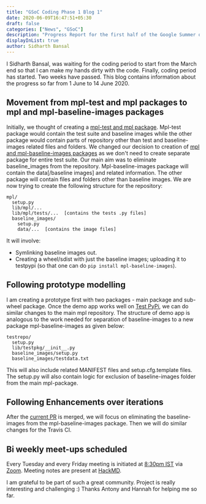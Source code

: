 ```yaml
---
title: "GSoC Coding Phase 1 Blog 1"
date: 2020-06-09T16:47:51+05:30
draft: false
categories: ["News", "GSoC"]
description: "Progress Report for the first half of the Google Summer of Code 2020 Phase 1 for the Baseline Images Problem"
displayInList: true
author: Sidharth Bansal
---
```


I Sidharth Bansal, was waiting for the coding period to start from the March end so that I can make my hands dirty with the code. Finally, coding period has started. Two weeks have passed. This blog contains information about the progress so far from 1 June to 14 June 2020.

## Movement from mpl-test and mpl packages to mpl and mpl-baseline-images packages

Initially, we thought of creating a [mpl-test and mpl package](https://github.com/matplotlib/matplotlib/pull/17434). Mpl-test package would contain the test suite and baseline images while the other package would contain parts of repository other than test and baseline-images related files and folders.
We changed our decision to creation of [mpl and mpl-baseline-images packages](https://github.com/matplotlib/matplotlib/pull/17557) as we don't need to create separate package for entire test suite. Our main aim was to eliminate baseline_images from the repository. Mpl-baseline-images package will contain the data[/baseline images] and related information. The other package will contain files and folders other than baseline images.
We are now trying to create the following structure for the repository: 
```
mpl/
  setup.py
  lib/mpl/...
  lib/mpl/tests/...  [contains the tests .py files]
  baseline_images/
    setup.py
    data/...  [contains the image files]
```
It will involve:
- Symlinking baseline images out.
- Creating a wheel/sdist with just the baseline images; uploading it to testpypi (so that one can do `pip install mpl-baseline-images`).

## Following prototype modelling

I am creating a prototype first with two packages - main package and sub-wheel package. Once the demo app works well on [Test PyPi](https://test.pypi.org/), we can do similar changes to the main mpl repository.
The structure of demo app is analogous to the work needed for separation of baseline-images to a new package mpl-baseline-images as given below:
```
testrepo/
  setup.py
  lib/testpkg/__init__.py
  baseline_images/setup.py
  baseline_images/testdata.txt
```
This will also include related MANIFEST files and setup.cfg.template files. The setup.py will also contain logic for exclusion of baseline-images folder from the main mpl-package.

## Following Enhancements over iterations

After the [current PR](https://github.com/matplotlib/matplotlib/pull/17557) is merged, we will focus on eliminating the baseline-images from the mpl-baseline-images package. Then we will do similar changes for the Travis CI.

## Bi weekly meet-ups scheduled

Every Tuesday and every Friday meeting is initiated at [8:30pm IST](https://everytimezone.com/) via [Zoom](https://zoom.us/j/95996536871). Meeting notes are present at [HackMD](https://hackmd.io/pY25bSkCSRymk_7nX68xtw).


I am grateful to be part of such a great community. Project is really interesting and challenging :) Thanks Antony and Hannah for helping me so far.  
  